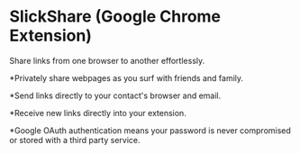 SlickShare (Google Chrome Extension)
==========

Share links from one browser to another effortlessly.

*Privately share webpages as you surf with friends and family.

*Send links directly to your contact's browser and email.

*Receive new links directly into your extension.

*Google OAuth authentication means your password is never compromised or stored with a third party service.

